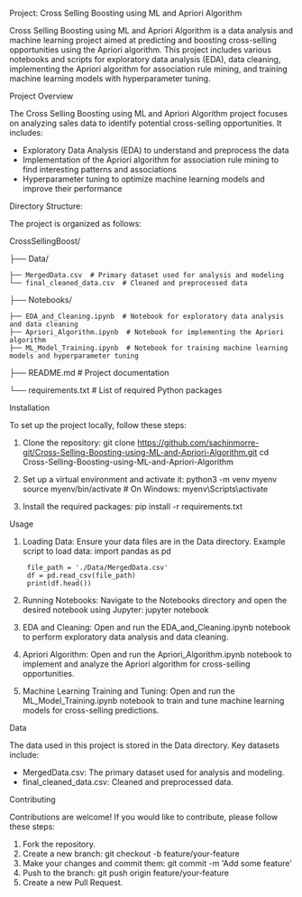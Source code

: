 Project: Cross Selling Boosting using ML and Apriori Algorithm

Cross Selling Boosting using ML and Apriori Algorithm is a data analysis and machine learning project aimed at predicting and boosting cross-selling opportunities using the Apriori algorithm. 
This project includes various notebooks and scripts for exploratory data analysis (EDA), data cleaning, implementing the Apriori algorithm for association rule mining, 
and training machine learning models with hyperparameter tuning.

Project Overview

The Cross Selling Boosting using ML and Apriori Algorithm project focuses on analyzing sales data to identify potential cross-selling opportunities. It includes:
- Exploratory Data Analysis (EDA) to understand and preprocess the data
- Implementation of the Apriori algorithm for association rule mining to find interesting patterns and associations
- Hyperparameter tuning to optimize machine learning models and improve their performance

Directory Structure:

The project is organized as follows:

CrossSellingBoost/

├── Data/

    ├── MergedData.csv  # Primary dataset used for analysis and modeling
    └── final_cleaned_data.csv  # Cleaned and preprocessed data

├── Notebooks/

    ├── EDA_and_Cleaning.ipynb  # Notebook for exploratory data analysis and data cleaning
    ├── Apriori_Algorithm.ipynb  # Notebook for implementing the Apriori algorithm
    ├── ML_Model_Training.ipynb  # Notebook for training machine learning models and hyperparameter tuning

├── README.md  # Project documentation

└── requirements.txt  # List of required Python packages



Installation

To set up the project locally, follow these steps:

1. Clone the repository:
    git clone https://github.com/sachinmorre-git/Cross-Selling-Boosting-using-ML-and-Apriori-Algorithm.git
    cd Cross-Selling-Boosting-using-ML-and-Apriori-Algorithm

2. Set up a virtual environment and activate it:
    python3 -m venv myenv
    source myenv/bin/activate  # On Windows: myenv\Scripts\activate

3. Install the required packages:
    pip install -r requirements.txt

Usage

1. Loading Data:
    Ensure your data files are in the Data directory.
    Example script to load data:
        import pandas as pd

        file_path = './Data/MergedData.csv'
        df = pd.read_csv(file_path)
        print(df.head())

2. Running Notebooks:
    Navigate to the Notebooks directory and open the desired notebook using Jupyter:
        jupyter notebook

3. EDA and Cleaning:
    Open and run the EDA_and_Cleaning.ipynb notebook to perform exploratory data analysis and data cleaning.

4. Apriori Algorithm:
    Open and run the Apriori_Algorithm.ipynb notebook to implement and analyze the Apriori algorithm for cross-selling opportunities.

5. Machine Learning Training and Tuning:
    Open and run the ML_Model_Training.ipynb notebook to train and tune machine learning models for cross-selling predictions.

Data

The data used in this project is stored in the Data directory. Key datasets include:
- MergedData.csv: The primary dataset used for analysis and modeling.
- final_cleaned_data.csv: Cleaned and preprocessed data.

Contributing

Contributions are welcome! If you would like to contribute, please follow these steps:
1. Fork the repository.
2. Create a new branch:
    git checkout -b feature/your-feature
3. Make your changes and commit them:
    git commit -m 'Add some feature'
4. Push to the branch:
    git push origin feature/your-feature
5. Create a new Pull Request.


